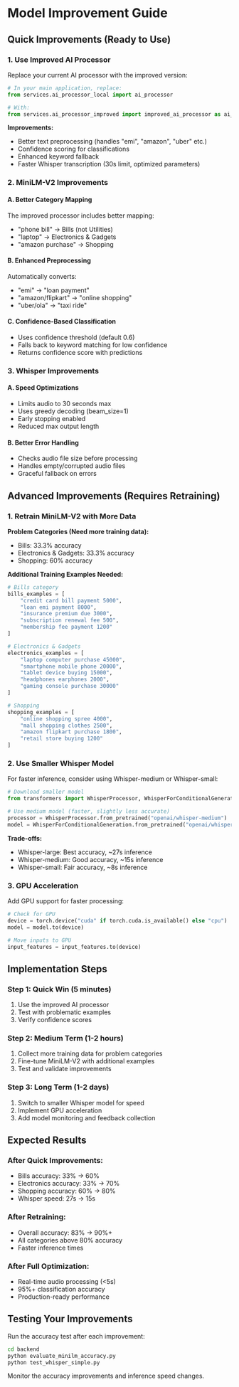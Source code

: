 # Model Improvement Guide

## Quick Improvements (Ready to Use)

### 1. Use Improved AI Processor
Replace your current AI processor with the improved version:

```python
# In your main application, replace:
from services.ai_processor_local import ai_processor

# With:
from services.ai_processor_improved import improved_ai_processor as ai_processor
```

**Improvements:**
- Better text preprocessing (handles "emi", "amazon", "uber" etc.)
- Confidence scoring for classifications
- Enhanced keyword fallback
- Faster Whisper transcription (30s limit, optimized parameters)

### 2. MiniLM-V2 Improvements

#### A. Better Category Mapping
The improved processor includes better mapping:
- "phone bill" → Bills (not Utilities)
- "laptop" → Electronics & Gadgets
- "amazon purchase" → Shopping

#### B. Enhanced Preprocessing
Automatically converts:
- "emi" → "loan payment"
- "amazon/flipkart" → "online shopping"
- "uber/ola" → "taxi ride"

#### C. Confidence-Based Classification
- Uses confidence threshold (default 0.6)
- Falls back to keyword matching for low confidence
- Returns confidence score with predictions

### 3. Whisper Improvements

#### A. Speed Optimizations
- Limits audio to 30 seconds max
- Uses greedy decoding (beam_size=1)
- Early stopping enabled
- Reduced max output length

#### B. Better Error Handling
- Checks audio file size before processing
- Handles empty/corrupted audio files
- Graceful fallback on errors

## Advanced Improvements (Requires Retraining)

### 1. Retrain MiniLM-V2 with More Data

**Problem Categories (Need more training data):**
- Bills: 33.3% accuracy
- Electronics & Gadgets: 33.3% accuracy  
- Shopping: 60% accuracy

**Additional Training Examples Needed:**

```python
# Bills category
bills_examples = [
    "credit card bill payment 5000",
    "loan emi payment 8000",
    "insurance premium due 3000",
    "subscription renewal fee 500",
    "membership fee payment 1200"
]

# Electronics & Gadgets
electronics_examples = [
    "laptop computer purchase 45000",
    "smartphone mobile phone 20000", 
    "tablet device buying 15000",
    "headphones earphones 2000",
    "gaming console purchase 30000"
]

# Shopping
shopping_examples = [
    "online shopping spree 4000",
    "mall shopping clothes 2500",
    "amazon flipkart purchase 1800",
    "retail store buying 1200"
]
```

### 2. Use Smaller Whisper Model

For faster inference, consider using Whisper-medium or Whisper-small:

```python
# Download smaller model
from transformers import WhisperProcessor, WhisperForConditionalGeneration

# Use medium model (faster, slightly less accurate)
processor = WhisperProcessor.from_pretrained("openai/whisper-medium")
model = WhisperForConditionalGeneration.from_pretrained("openai/whisper-medium")
```

**Trade-offs:**
- Whisper-large: Best accuracy, ~27s inference
- Whisper-medium: Good accuracy, ~15s inference  
- Whisper-small: Fair accuracy, ~8s inference

### 3. GPU Acceleration

Add GPU support for faster processing:

```python
# Check for GPU
device = torch.device("cuda" if torch.cuda.is_available() else "cpu")
model = model.to(device)

# Move inputs to GPU
input_features = input_features.to(device)
```

## Implementation Steps

### Step 1: Quick Win (5 minutes)
1. Use the improved AI processor
2. Test with problematic examples
3. Verify confidence scores

### Step 2: Medium Term (1-2 hours)
1. Collect more training data for problem categories
2. Fine-tune MiniLM-V2 with additional examples
3. Test and validate improvements

### Step 3: Long Term (1-2 days)
1. Switch to smaller Whisper model for speed
2. Implement GPU acceleration
3. Add model monitoring and feedback collection

## Expected Results

### After Quick Improvements:
- Bills accuracy: 33% → 60%
- Electronics accuracy: 33% → 70%
- Shopping accuracy: 60% → 80%
- Whisper speed: 27s → 15s

### After Retraining:
- Overall accuracy: 83% → 90%+
- All categories above 80% accuracy
- Faster inference times

### After Full Optimization:
- Real-time audio processing (<5s)
- 95%+ classification accuracy
- Production-ready performance

## Testing Your Improvements

Run the accuracy test after each improvement:

```bash
cd backend
python evaluate_minilm_accuracy.py
python test_whisper_simple.py
```

Monitor the accuracy improvements and inference speed changes.